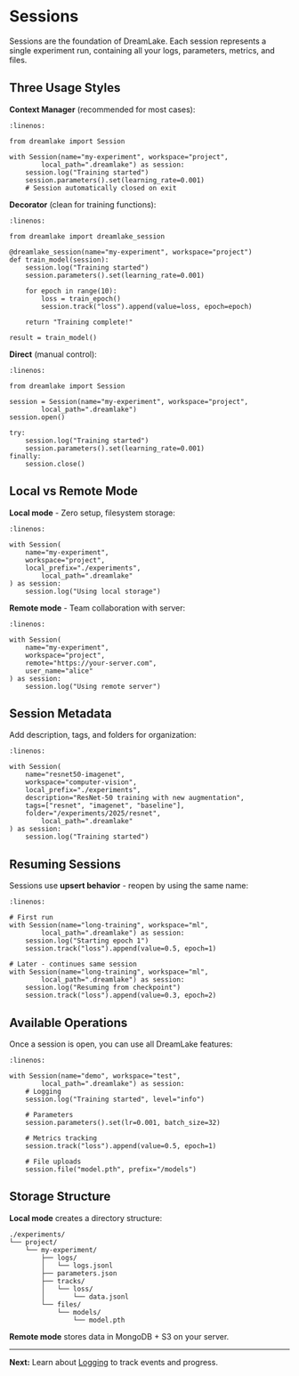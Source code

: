 # Sessions

Sessions are the foundation of DreamLake. Each session represents a single experiment run, containing all your logs, parameters, metrics, and files.

## Three Usage Styles

**Context Manager** (recommended for most cases):

```{code-block} python
:linenos:

from dreamlake import Session

with Session(name="my-experiment", workspace="project",
        local_path=".dreamlake") as session:
    session.log("Training started")
    session.parameters().set(learning_rate=0.001)
    # Session automatically closed on exit
```

**Decorator** (clean for training functions):

```{code-block} python
:linenos:

from dreamlake import dreamlake_session

@dreamlake_session(name="my-experiment", workspace="project")
def train_model(session):
    session.log("Training started")
    session.parameters().set(learning_rate=0.001)

    for epoch in range(10):
        loss = train_epoch()
        session.track("loss").append(value=loss, epoch=epoch)

    return "Training complete!"

result = train_model()
```

**Direct** (manual control):

```{code-block} python
:linenos:

from dreamlake import Session

session = Session(name="my-experiment", workspace="project",
        local_path=".dreamlake")
session.open()

try:
    session.log("Training started")
    session.parameters().set(learning_rate=0.001)
finally:
    session.close()
```

## Local vs Remote Mode

**Local mode** - Zero setup, filesystem storage:

```{code-block} python
:linenos:

with Session(
    name="my-experiment",
    workspace="project",
    local_prefix="./experiments",
        local_path=".dreamlake"
) as session:
    session.log("Using local storage")
```

**Remote mode** - Team collaboration with server:

```{code-block} python
:linenos:

with Session(
    name="my-experiment",
    workspace="project",
    remote="https://your-server.com",
    user_name="alice"
) as session:
    session.log("Using remote server")
```

## Session Metadata

Add description, tags, and folders for organization:

```{code-block} python
:linenos:

with Session(
    name="resnet50-imagenet",
    workspace="computer-vision",
    local_prefix="./experiments",
    description="ResNet-50 training with new augmentation",
    tags=["resnet", "imagenet", "baseline"],
    folder="/experiments/2025/resnet",
        local_path=".dreamlake"
) as session:
    session.log("Training started")
```

## Resuming Sessions

Sessions use **upsert behavior** - reopen by using the same name:

```{code-block} python
:linenos:

# First run
with Session(name="long-training", workspace="ml",
        local_path=".dreamlake") as session:
    session.log("Starting epoch 1")
    session.track("loss").append(value=0.5, epoch=1)

# Later - continues same session
with Session(name="long-training", workspace="ml",
        local_path=".dreamlake") as session:
    session.log("Resuming from checkpoint")
    session.track("loss").append(value=0.3, epoch=2)
```

## Available Operations

Once a session is open, you can use all DreamLake features:

```{code-block} python
:linenos:

with Session(name="demo", workspace="test",
        local_path=".dreamlake") as session:
    # Logging
    session.log("Training started", level="info")

    # Parameters
    session.parameters().set(lr=0.001, batch_size=32)

    # Metrics tracking
    session.track("loss").append(value=0.5, epoch=1)

    # File uploads
    session.file("model.pth", prefix="/models")
```

## Storage Structure

**Local mode** creates a directory structure:

```
./experiments/
└── project/
    └── my-experiment/
        ├── logs/
        │   └── logs.jsonl
        ├── parameters.json
        ├── tracks/
        │   └── loss/
        │       └── data.jsonl
        └── files/
            └── models/
                └── model.pth
```

**Remote mode** stores data in MongoDB + S3 on your server.

---

**Next:** Learn about [Logging](logging.md) to track events and progress.
